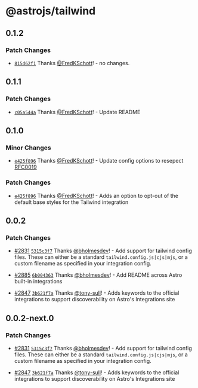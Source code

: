 # @astrojs/tailwind

## 0.1.2

### Patch Changes

- [`815d62f1`](https://github.com/withastro/astro/commit/815d62f151a36fef7d09590d4962ca71bda61b32) Thanks [@FredKSchott](https://github.com/FredKSchott)! - no changes.

## 0.1.1

### Patch Changes

- [`c05a544a`](https://github.com/withastro/astro/commit/c05a544acd5c9dd4f57b53ce21e82141212a3c2c) Thanks [@FredKSchott](https://github.com/FredKSchott)! - Update README

## 0.1.0

### Minor Changes

- [`e425f896`](https://github.com/withastro/astro/commit/e425f896b668d98033ad3b998b50c1f28bc7f6ee) Thanks [@FredKSchott](https://github.com/FredKSchott)! - Update config options to resepect [RFC0019](https://github.com/withastro/rfcs/blob/main/proposals/0019-config-finalization.md)

### Patch Changes

- [`e425f896`](https://github.com/withastro/astro/commit/e425f896b668d98033ad3b998b50c1f28bc7f6ee) Thanks [@FredKSchott](https://github.com/FredKSchott)! - Adds an option to opt-out of the default base styles for the Tailwind integration

## 0.0.2

### Patch Changes

- [#2831](https://github.com/withastro/astro/pull/2831) [`5315c3f7`](https://github.com/withastro/astro/commit/5315c3f7bc0649f9788713f689f484e223bc0ca6) Thanks [@bholmesdev](https://github.com/bholmesdev)! - Add support for tailwind config files. These can either be a standard `tailwind.config.js|cjs|mjs`, or a custom filename as specified in your integration config.

* [#2885](https://github.com/withastro/astro/pull/2885) [`6b004363`](https://github.com/withastro/astro/commit/6b004363f99f27e581d1e2d53a2ebff39d7afb8a) Thanks [@bholmesdev](https://github.com/bholmesdev)! - Add README across Astro built-in integrations

- [#2847](https://github.com/withastro/astro/pull/2847) [`3b621f7a`](https://github.com/withastro/astro/commit/3b621f7a613b45983b090794fa7c015f23ed6140) Thanks [@tony-sull](https://github.com/tony-sull)! - Adds keywords to the official integrations to support discoverability on Astro's Integrations site

## 0.0.2-next.0

### Patch Changes

- [#2831](https://github.com/withastro/astro/pull/2831) [`5315c3f7`](https://github.com/withastro/astro/commit/5315c3f7bc0649f9788713f689f484e223bc0ca6) Thanks [@bholmesdev](https://github.com/bholmesdev)! - Add support for tailwind config files. These can either be a standard `tailwind.config.js|cjs|mjs`, or a custom filename as specified in your integration config.

* [#2847](https://github.com/withastro/astro/pull/2847) [`3b621f7a`](https://github.com/withastro/astro/commit/3b621f7a613b45983b090794fa7c015f23ed6140) Thanks [@tony-sull](https://github.com/tony-sull)! - Adds keywords to the official integrations to support discoverability on Astro's Integrations site
